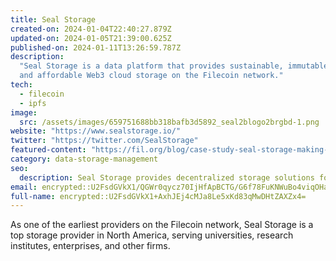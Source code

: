 ```yaml
---
title: Seal Storage
created-on: 2024-01-04T22:40:27.879Z
updated-on: 2024-01-05T21:39:00.625Z
published-on: 2024-01-11T13:26:59.787Z
description:
  "Seal Storage is a data platform that provides sustainable, immutable,
  and affordable Web3 cloud storage on the Filecoin network."
tech:
  - filecoin
  - ipfs
image:
  src: /assets/images/659751688bb318bafb3d5892_seal2blogo2brgbd-1.png
website: "https://www.sealstorage.io/"
twitter: "https://twitter.com/SealStorage"
featured-content: "https://fil.org/blog/case-study-seal-storage-making-web3-accessible-for-all-through-ecosystem-leadership-and-the-filecoin-network-1"
category: data-storage-management
seo:
  description: Seal Storage provides decentralized storage solutions for enterprises.
email: encrypted::U2FsdGVkX1/QGWr0qycz70IjHfApBCTG/G6f78FuKNWuBo4viqOHamBCTlHX+sp9
full-name: encrypted::U2FsdGVkX1+AxhJEj4cMJa8Le5xKd83qMwDHtZAXZx4=
---
```


As one of the earliest providers on the Filecoin network, Seal Storage is a top storage provider in North America, serving universities, research institutes, enterprises, and other firms.
